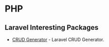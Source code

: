 # PHP

## Laravel Interesting Packages

* [CRUD Generator](https://github.com/crocodic-studio/crudbooster) - Laravel CRUD Generator.